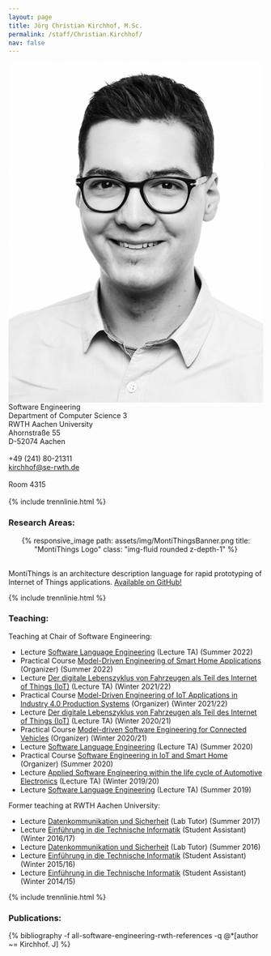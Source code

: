 ```yaml
---
layout: page
title: Jörg Christian Kirchhof, M.Sc.
permalink: /staff/Christian.Kirchhof/
nav: false
---
```


<div class="container">
    <div class="row">
        <div class="col-lg-3">
          <img class="staff-pics z-depth-1" src="../../assets/img/teams/kirchhof.jpeg" 
               alt="Jörg Christian Kirchhof" style="float: left;">
        </div>
        <div class="col-lg-4">
          Software Engineering<br>
          Department of Computer Science 3<br>
          RWTH Aachen University<br>
          Ahornstraße 55<br>
          D-52074 Aachen<br>
          <br>
          +49 (241) 80-21311<br>
          <a href="mailto:kirchhof@se-rwth.de">kirchhof@se-rwth.de</a><br>
          <br>
          Room 4315
        </div>
    </div>
</div>

<br>
{% include trennlinie.html %}

### Research Areas:

<center>
<div class="row" style="width: 100%; max-width: 700px">
    <div class="col-sm mt-3 mt-md-0">
        {% responsive_image path: assets/img/MontiThingsBanner.png 
         title: "MontiThings Logo" 
         class: "img-fluid rounded z-depth-1" %}
    </div>
</div>
</center>
<br />

MontiThings is an architecture description language for rapid prototyping of Internet of Things applications. 
[Available on GitHub!](https://github.com/monticore/montithings/)

{% include trennlinie.html %}

### Teaching:

Teaching at Chair of Software Engineering:

- Lecture [Software Language Engineering](http://www.se-rwth.de/teaching/ss22/sle/) (Lecture TA) (Summer 2022)
- Practical Course [Model-Driven Engineering of Smart Home Applications](https://se-rwth.de/teaching/ss22/lab/smarthome/) (Organizer) (Summer 2022)
- Lecture [Der digitale Lebenszyklus von Fahrzeugen als Teil des Internet of Things (IoT)](https://www.se-rwth.de/teaching/ws2122/automotive/) (Lecture TA) (Winter 2021/22)
- Practical Course [Model-Driven Engineering of IoT Applications in Industry 4.0 Production Systems](https://se-rwth.de/teaching/ws2122/lab/industry40/) (Organizer) (Winter 2021/22)
- Lecture [Der digitale Lebenszyklus von Fahrzeugen als Teil des Internet of Things (IoT)](https://www.se-rwth.de/teaching/ws2021/automotive/) (Lecture TA) (Winter 2020/21)
- Practical Course [Model-driven Software Engineering for Connected Vehicles](https://www.se-rwth.de/teaching/ws2021/lab/auto/) (Organizer) (Winter 2020/21)
- Lecture [Software Language Engineering](http://www.se-rwth.de/teaching/ss20/sle/) (Lecture TA) (Summer 2020)
- Practical Course [Software Engineering in IoT and Smart Home](https://www.se-rwth.de/teaching/ss20/lab/iot/) (Organizer) (Summer 2020)
- Lecture [Applied Software Engineering within the life cycle of Automotive Electronics](https://www.se-rwth.de/teaching/ws1920/automotive/) (Lecture TA) (Winter 2019/20)
- Lecture [Software Language Engineering](http://www.se-rwth.de/teaching/ss19/sle/) (Lecture TA) (Summer 2019)

Former teaching at RWTH Aachen University:

- Lecture [Datenkommunikation und Sicherheit](http://www.campus.rwth-aachen.de/rwth/all/event.asp?gguid=0xFD530631348EA64598251C93A07349C2&tguid=0xCEF5F29D5BF6474696B73F9332CE2501) (Lab Tutor) (Summer 2017)
- Lecture [Einführung in die Technische Informatik](https://embedded.rwth-aachen.de/doku.php?id=lehre:wise1617:technische_informatik) (Student Assistant) (Winter 2016/17)
- Lecture [Datenkommunikation und Sicherheit](https://www.rwth-aachen.de/cms/root/Studium/~hihq/Lehre/?lidx=1) (Lab Tutor) (Summer 2016)
- Lecture [Einführung in die Technische Informatik](https://embedded.rwth-aachen.de/doku.php?id=lehre:wise1516:technische_informatik) (Student Assistant) (Winter 2015/16)
- Lecture [Einführung in die Technische Informatik](https://embedded.rwth-aachen.de/doku.php?id=lehre:wise1415:technische_informatik) (Student Assistant) (Winter 2014/15)

{% include trennlinie.html %}


### Publications:

<div class="publications">
  {% bibliography -f all-software-engineering-rwth-references -q @*[author ~= Kirchhof. J] %}
</div>

